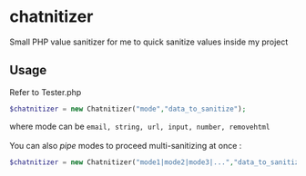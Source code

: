 # chatnitizer
Small PHP value sanitizer for me to quick sanitize values inside my project

## Usage
Refer to Tester.php<br/>
```php
$chatnitizer = new Chatnitizer("mode","data_to_sanitize");
```
where mode can be ``email, string, url, input, number, removehtml``<br /><br />
You can also *pipe* modes to proceed multi-sanitizing at once :
```php
$chatnitizer = new Chatnitizer("mode1|mode2|mode3|...","data_to_sanitize");
```